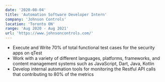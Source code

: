 ```yaml
---
date: '2020-08-04'
title: 'Automation Software Developer Intern'
company: 'Johnson Controls'
location: 'Toronto ON'
range: 'Aug 2020 - Aug 2021'
url: 'https://www.johnsoncontrols.com/'
---
```


- Execute and Write 70% of total functional test cases for the security apps on qTest
- Work with a variety of different languages, platforms, frameworks, and content management systems such as JavaScript, Dart, Java, Kotlin
- Develop internal automation tools for monitoring the Restful API calls that contributing to 80% of the metrics
